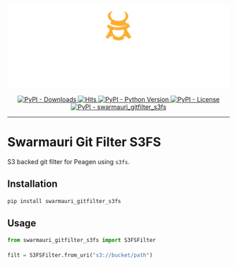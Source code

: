 <!-- Dark OS/GitHub theme → show LIGHT PNG; Light → show DARK PNG -->
<picture>
  <source media="(prefers-color-scheme: dark)"  srcset="../../../assets/swarmauri_brand_frag_light.png">
  <source media="(prefers-color-scheme: light)" srcset="../../../assets/swarmauri_brand_frag_dark.png">
  <!-- Fallback below (see #2) -->
  <img alt="Project logo" src="../../../assets/swarmauri_brand_frag_dark.png" width="640">
</picture>


<p align="center">
    <a href="https://pypi.org/project/swarmauri_gitfilter_s3fs/">
        <img src="https://img.shields.io/pypi/dm/swarmauri_gitfilter_s3fs" alt="PyPI - Downloads"/>
    </a>
    <a href="https://hits.sh/github.com/swarmauri/swarmauri-sdk/tree/master/pkgs/standards/swarmauri_gitfilter_s3fs/">
        <img alt="Hits" src="https://hits.sh/github.com/swarmauri/swarmauri-sdk/tree/master/pkgs/standards/swarmauri_gitfilter_s3fs.svg"/>
    </a>
    <a href="https://pypi.org/project/swarmauri_gitfilter_s3fs/">
        <img src="https://img.shields.io/pypi/pyversions/swarmauri_gitfilter_s3fs" alt="PyPI - Python Version"/>
    </a>
    <a href="https://pypi.org/project/swarmauri_gitfilter_s3fs/">
        <img src="https://img.shields.io/pypi/l/swarmauri_gitfilter_s3fs" alt="PyPI - License"/>
    </a>
    <a href="https://pypi.org/project/swarmauri_gitfilter_s3fs/">
        <img src="https://img.shields.io/pypi/v/swarmauri_gitfilter_s3fs?label=swarmauri_gitfilter_s3fs&color=green" alt="PyPI - swarmauri_gitfilter_s3fs"/>
    </a>
</p>

---

# Swarmauri Git Filter S3FS

S3 backed git filter for Peagen using ``s3fs``.

## Installation

```bash
pip install swarmauri_gitfilter_s3fs
```

## Usage

```python
from swarmauri_gitfilter_s3fs import S3FSFilter

filt = S3FSFilter.from_uri("s3://bucket/path")
```
